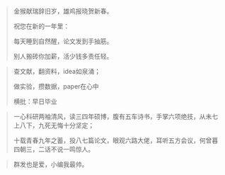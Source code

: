 > 金猴献瑞辞旧岁，雄鸡报晓贺新春。
>
> 祝您在新的一年里：
>
> 每天睡到自然醒，论文发到手抽筋。
>
> 别人搬砖你加薪，活少钱多责任轻。



> 查文献，翻资料，idea如泉涌；
>
> 做实验，攒数据，paper在心中
>
> 横批：早日毕业



>  一心科研两袖清风，读三四年硕博，腹有五车诗书，手掌六项绝技，从未七上八下，九死无悔十分坚定；
>
> 十载青春九年之蓄，投八七篇论文，眼观六路大佬，耳听五方会议，何曾暮四朝三，二话不说一鸣惊人。



> 群发也是爱，小编我最帅。

